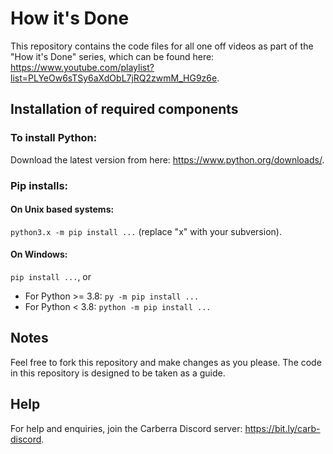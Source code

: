 # How it's Done

This repository contains the code files for all one off videos as part of the "How it's Done" series, which can be found here: https://www.youtube.com/playlist?list=PLYeOw6sTSy6aXdObL7jRQ2zwmM_HG9z6e.

## Installation of required components

### To install Python:
Download the latest version from here: https://www.python.org/downloads/.
  
### Pip installs:
#### On Unix based systems:
`python3.x -m pip install ...` (replace "x" with your subversion).
#### On Windows:
`pip install ...`, or
- For Python >= 3.8: `py -m pip install ...`
- For Python < 3.8: `python -m pip install ...`

## Notes

Feel free to fork this repository and make changes as you please. The code in this repository is designed to be taken as a guide.

## Help

For help and enquiries, join the Carberra Discord server: https://bit.ly/carb-discord.
